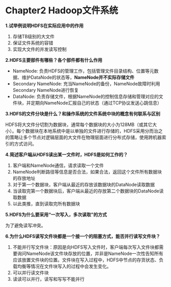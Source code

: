 # Chapter2 Hadoop文件系统

**1.试举例说明HDFS在实际应用中的作用**

1. 存储TB级别的大文件
2. 保证文件系统的容错
3. 实现大文件的并发读写控制

**2.HDFS主要部件有哪些？各个部件都有什么作用**

- NameNode: 负责HDFS的管理工作，包括管理文件目录结构、位置等元数据、维护DataNode的状态等，**NameNode并不实际存储文件**
- Secondary NameNode: 充当NameNode的备份，NameNode故障时利用Secondary NameNode进行恢复
- DataNode: 负责存储文件，根据NameNode的控制信息存储和管理对应的文件块，并定期向NameNode汇报自己的状态（通过TCP协议发送心跳信息）

**3.HDFS的文件分块是什么？和操作系统的文件系统中块的概念有何联系与区别**

HDFS将大文件分切割为数据块，通常每个数据块的大小为128MB（或其它大小）。每个数据块在本地系统中是以单独的文件进行存储的，HDFS采用分而治之的策略让多个节点对逻辑层面的大文件在物理层面进行分布式存储，使用跨机器索引的方式访问。

**4.简述客户端从HDFS读出某一文件时，HDFS是如何工作的？**

1. 客户端和NameNode通信，请求读取一个文件
2. NameNode判断路径等信息是否合法，如果合法，返回这个文件所有数据块的存放地址
3. 对于第一个数据块，客户端从最近的存放该数据块的DataNode读取数据
4. 当读取完第一个数据块后，客户端从最近的存放第二个数据块的DataNode读取数据
5. 以此类推，直到读取完所有数据块

**5.HDFS为什么要采用“一次写入，多次读取”的方式**

为了避免读写冲突。

**6.为什么HDFS读写文件块都是一个接一个的阻塞方式，能否并行读写文件块？**

1. 不能并行写文件块：原因是向HDFS写入文件时，客户端每次写入文件块都需要询问NameNode该文件块存放的位置，并非是NameNode一次性告知所有应该放置文件块的位置。文件块在写入过程中，HDFS中节点的存货状态、负载均衡等情况在文件块写入的过程中会发生变化。
2. 可以并行读文件块
3. 读读可以并行，读写和写写不能并行
